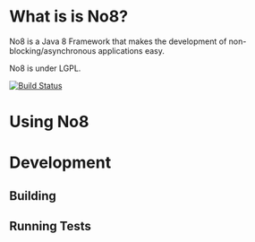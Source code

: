 # What is is No8?

No8 is a Java 8 Framework that makes the development of non-blocking/asynchronous applications easy.

No8 is under LGPL.

[![Build Status](https://travis-ci.org/DaniloQueiroz/no8.svg)](https://travis-ci.org/DaniloQueiroz/no8)

# Using No8

# Development

## Building

## Running Tests

